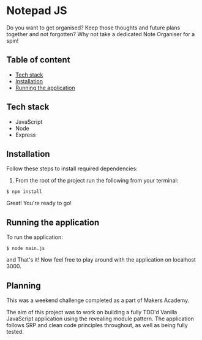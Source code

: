 # Notepad JS

Do you want to get organised? Keep those thoughts and future plans together and not forgotten? 
Why not take a dedicated Note Organiser for a spin! 

## Table of content

- [Tech stack](#tech-stack)
- [Installation](#installation)
- [Running the application](#running-the-application)

## Tech stack

- JavaScript
- Node
- Express

## Installation

Follow these steps to install required dependencies:

1. From the root of the project run the following from your terminal:

```
$ npm install
```

Great! You're ready to go!


## Running the application

To run the application:

```
$ node main.js
```

and That's it! Now feel free to play around with the application on localhost 3000.

## Planning

This was a weekend challenge completed as a part of Makers Academy.

The aim of this project was to work on building a fully TDD'd Vanilla JavaScript application using the revealing module pattern. 
The application follows SRP and clean code principles throughout, as well as being fully tested. 
